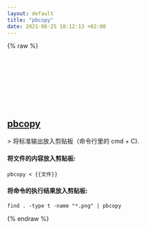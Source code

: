 ```yaml
---
layout: default
title: "pbcopy"
date: 2021-06-25 18:12:13 +02:00
---
```

{% raw %}
<h2 id="pbcopy">
  <a href="/zh/osx/pbcopy.html">pbcopy</a> <a href="#pbcopy"><svg class="icon">
    <use href="/assets/images/unicode_sprite.svg#link" />
  </svg></a>
</h2>
> 将标准输出放入剪贴板（命令行里的 cmd + C).

#### 将文件的内容放入剪贴板:
```shell
pbcopy < {{文件}}
```
#### 将命令的执行结果放入剪贴板:
```shell
find . -type t -name "*.png" | pbcopy
```
{% endraw %}